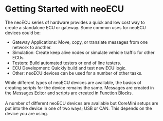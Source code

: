 # Getting Started with neoECU

The neoECU series of hardware provides a quick and low cost way to create a standalone ECU or gateway. Some common uses for neoECU devices could be:

* Gateway Applications: Move, copy, or translate messages from one network to another.
* Simulation: Create keep alive nodes or simulate vehicle traffic for other ECUs.
* Testers: Build automated testers or end of line testers.
* ECU Development: Quickly build and test new ECU logic.
* Other: neoECU devices can be used for a number of other tasks.

While different types of neoECU devices are available, the basics of creating scripts for the device remains the same.  Messages are created in the [Messages Editor](../../vehicle-spy-main-menus/main-menu-spy-networks/message-editor/) and scripts are created in [Function Blocks](../../vehicle-spy-main-menus/main-menu-scripting-and-automation/function-blocks/).\
\
A number of different neoECU devices are available but CoreMini setups are put into the device in one of two ways; USB or CAN.  This depends on the device you are using.
